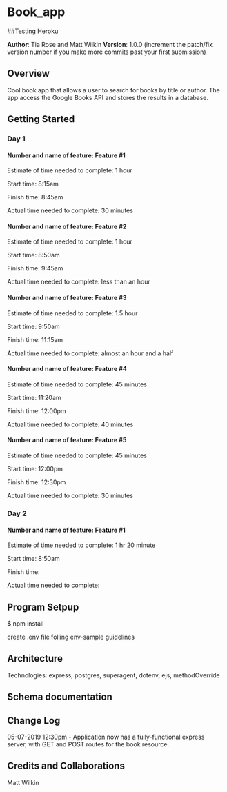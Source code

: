 # Book_app

##Testing Heroku

**Author**: Tia Rose and Matt Wilkin
**Version**: 1.0.0 (increment the patch/fix version number if you make more commits past your first submission)

## Overview
Cool book app that allows a user to search for books by title or author. The app access the Google Books API and stores the results in a database.

## Getting Started

### Day 1
#### Number and name of feature: Feature #1

Estimate of time needed to complete: 1 hour

Start time: 8:15am

Finish time: 8:45am

Actual time needed to complete: 30 minutes

#### Number and name of feature: Feature #2

Estimate of time needed to complete: 1 hour

Start time: 8:50am

Finish time: 9:45am

Actual time needed to complete: less than an hour

#### Number and name of feature: Feature #3

Estimate of time needed to complete: 1.5 hour

Start time: 9:50am

Finish time: 11:15am

Actual time needed to complete: almost an hour and a half

#### Number and name of feature: Feature #4

Estimate of time needed to complete: 45 minutes

Start time: 11:20am

Finish time: 12:00pm

Actual time needed to complete: 40 minutes

#### Number and name of feature: Feature #5

Estimate of time needed to complete: 45 minutes

Start time: 12:00pm

Finish time: 12:30pm

Actual time needed to complete: 30 minutes

### Day 2
#### Number and name of feature: Feature #1 

Estimate of time needed to complete: 1 hr 20 minute

Start time: 8:50am

Finish time: 

Actual time needed to complete: 

## Program Setpup

$ npm install

create .env file folling env-sample guidelines

## Architecture
Technologies: express, postgres, superagent, dotenv, ejs, methodOverride

## Schema documentation
<!-- not sure what does here -->

## Change Log
<!-- Use this area to document the iterative changes made to your application as each feature is successfully implemented. Use time stamps. Here's an examples:  -->

05-07-2019 12:30pm - Application now has a fully-functional express server, with GET and POST routes for the book resource.

## Credits and Collaborations
Matt Wilkin
